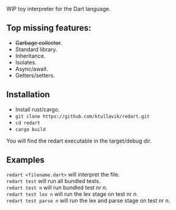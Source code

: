 
WIP toy interpreter for the Dart language.

## Top missing features:
* ~~Garbage collector~~.
* Standard library.
* Inheritance.
* Isolates.
* Async/await.
* Getters/setters.

## Installation
* Install rust/cargo.
* `git clone https://github.com/ktullavik/redart.git`
* `cd redart`
* `cargo build`

You will find the redart executable in the target/debug dir.

## Examples
`redart <filename.dart>` will interpret the file.  
`redart test` will run all bundled tests.  
`redart test n` will run bundled test nr *n*.   
`redart test lex n` will run the lex stage on test nr *n*.  
`redart test parse n` will run the lex and parse stage on test nr *n*.

